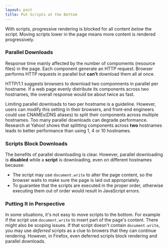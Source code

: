 ```yaml
---
layout: post
title: Put Scripts at the Bottom
---
```


With scripts, progressive rendering is blocked for all content *below* the script. Moving scripts lower in the page means more content is rendered progressively.

### Parallel Downloads

Response time mainly affected by the number of compoments (resource files) in the page. Each component generate an HTTP request. Browser performs HTTP requests in parallel but **can't** download them all at once.

HTTP/1.1 suggests browsers to download two componnents in parallel per hostname. If a web page evenly distribute its components across two hostnames, the overall response would be about twice as fast. 

Limiting parallel downloads to two per hostname is a guideline. However, users can modify this setting in their browsers, and front-end engineers could use CNAMEs(DNS aliases) to split their components across multiple hostnames. Too many parallel downloads can degrade performance. Research at Yahoo! shows that splitting components across **two** hostnames leads to better performance than using 1, 4 or 10 hostnames.

### Scripts Block Downloads
The benefits of parallel downloading is clear. However, parallel downloading is **disabled** while a **script** is downloading, even on different hostnames because:

- The script may use `document.write` to alter the page content, so the browser waits to make sure the page is laid out appropriately.
- To guarantee that the scripts are executed in the proper order, otherwise executing them out of order would result in JavaScript errors.

### Putting It in Perspective
In some situations, it's not easy to move scripts to the bottom. For example if the script use `document.write` to insert part of the page's content. There might also be scoping issues. If that script doesn't contain `document.write`, you may use *deferred* scripts as a clue to browers that they can continue rendering. However, in Firefox, even deferred scripts block rendering and parallel downloads.
